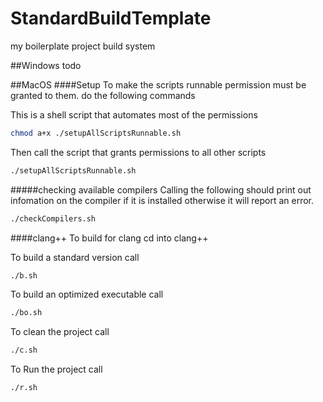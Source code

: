 # StandardBuildTemplate
my boilerplate project build system

##Windows
todo

##MacOS
####Setup
To make the scripts runnable permission must be granted to them. do the following commands

This is a shell script that automates most of the permissions
```sh
chmod a+x ./setupAllScriptsRunnable.sh
```

Then call the script that grants permissions to all other scripts
```sh
./setupAllScriptsRunnable.sh
```

#####checking available compilers
Calling the following should print out infomation on the compiler if it is installed
otherwise it will report an error.
```sh
./checkCompilers.sh
```

####clang++
To build for clang cd into clang++

To build a standard version call
```sh
./b.sh
```

To build an optimized executable call
```sh
./bo.sh
```
To clean the project call
```sh
./c.sh
```
To Run the project call
```sh
./r.sh
```
